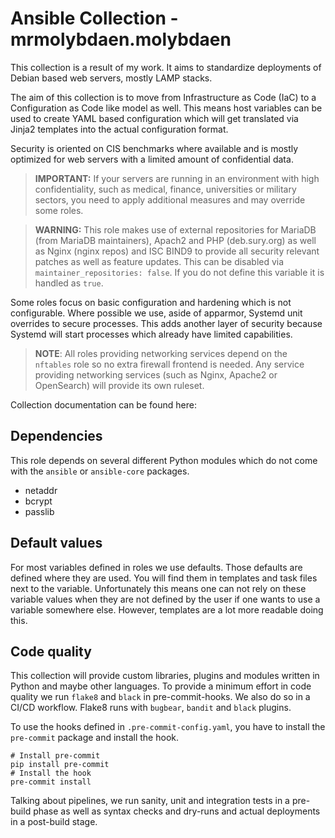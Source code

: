 # Ansible Collection - mrmolybdaen.molybdaen

This collection is a result of my work. It aims to standardize deployments of Debian based web servers, mostly LAMP stacks.

The aim of this collection is to move from Infrastructure as Code (IaC) to a Configuration as Code like model as well.
This means host variables can be used to create YAML based configuration which will get translated via Jinja2 templates
into the actual configuration format.

Security is oriented on CIS benchmarks where available and is mostly optimized for web servers with a limited amount of confidential data.

> **IMPORTANT:**
> If your servers are running in an environment with high confidentiality, such as medical, finance, universities or
> military sectors, you need to apply additional measures and may override some roles.

> **WARNING:**
> This role makes use of external repositories for MariaDB (from MariaDB maintainers), Apach2 and PHP (deb.sury.org) as
> well as Nginx (nginx repos) and ISC BIND9 to provide all security relevant patches as well as feature updates.
> This can be disabled via `maintainer_repositories: false`. If you do not define this variable it is handled as `true`.

Some roles focus on basic configuration and hardening which is not configurable.
Where possible we use, aside of apparmor, Systemd unit overrides to secure processes. This adds another layer of security
because Systemd will start processes which already have limited capabilities.

> **NOTE**:
> All roles providing networking services depend on the `nftables` role so no extra firewall frontend is needed.
> Any service providing networking services (such as Nginx, Apache2 or OpenSearch) will provide its own ruleset.

Collection documentation can be found here:

## Dependencies

This role depends on several different Python modules which do not come with the `ansible` or `ansible-core` packages.
- netaddr
- bcrypt
- passlib

## Default values

For most variables defined in roles we use defaults. Those defaults are defined where they are used.
You will find them in templates and task files next to the variable.
Unfortunately this means one can not rely on these variable values when they are not defined by the user if one wants to
use a variable somewhere else.
However, templates are a lot more readable doing this.

## Code quality

This collection will provide custom libraries, plugins and modules written in Python and maybe other languages.
To provide a minimum effort in code quality we run `flake8` and `black` in pre-commit-hooks.
We also do so in a CI/CD workflow.
Flake8 runs with `bugbear`, `bandit` and `black` plugins.

To use the hooks defined in `.pre-commit-config.yaml`, you have to install the `pre-commit` package and install the hook.

```shell
# Install pre-commit
pip install pre-commit
# Install the hook
pre-commit install
```

Talking about pipelines, we run sanity, unit and integration tests in a pre-build phase as well as syntax checks and dry-runs
and actual deployments in a post-build stage.
